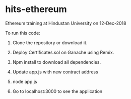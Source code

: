 # hits-ethereum
Ethereum training at Hindustan University on 12-Dec-2018


To run this code:

1. Clone the repository or download it.

2. Deploy Certificates.sol on Ganache using Remix.

3. Npm install to download all dependencies.

4. Update app.js with new contract address

5. node app.js

6. Go to localhost:3000 to see the application
